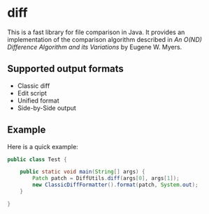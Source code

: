diff
====

This is a fast library for file comparison in Java. It provides an implementation of the
comparison algorithm described in *An O(ND) Difference Algorithm and its Variations* by Eugene W. Myers.

## Supported output formats

* Classic diff
* Edit script
* Unified format
* Side-by-Side output

## Example

Here is a quick example:

```java
public class Test {

    public static void main(String[] args) {
        Patch patch = DiffUtils.diff(args[0], args[1]);
        new ClassicDiffFormatter().format(patch, System.out);
    } 

}
```
